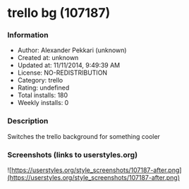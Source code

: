 # trello bg (107187)

### Information
- Author: Alexander Pekkari (unknown)
- Created at: unknown
- Updated at: 11/11/2014, 9:49:39 AM
- License: NO-REDISTRIBUTION
- Category: trello
- Rating: undefined
- Total installs: 180
- Weekly installs: 0


### Description
Switches the trello background for something cooler


### Screenshots (links to userstyles.org)
![https://userstyles.org/style_screenshots/107187-after.png](https://userstyles.org/style_screenshots/107187-after.png)


